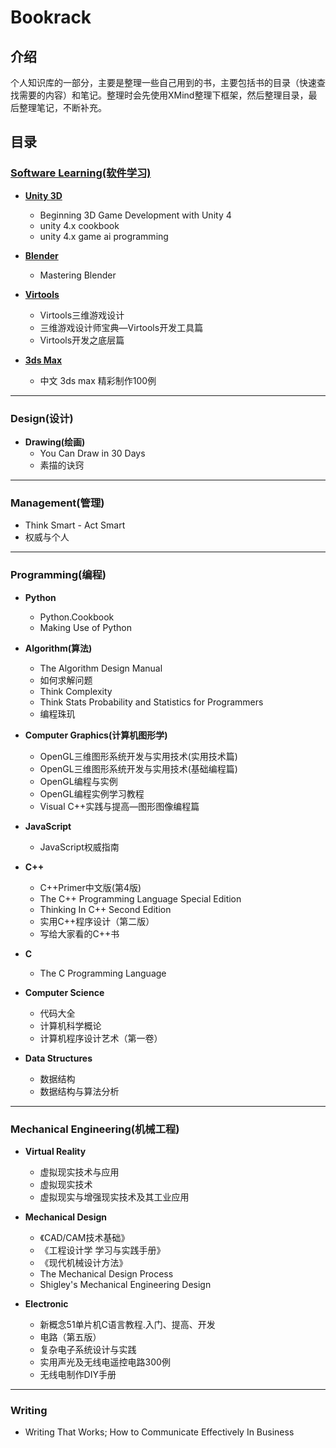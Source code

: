 Bookrack
========

## 介绍 ##

个人知识库的一部分，主要是整理一些自己用到的书，主要包括书的目录（快速查找需要的内容）和笔记。整理时会先使用XMind整理下框架，然后整理目录，最后整理笔记，不断补充。

## 目录 ##

### [Software Learning(软件学习)](https://github.com/conanxin/Bookrack/tree/master/Software%20Learning) ###

- **[Unity 3D](https://github.com/conanxin/Bookrack/tree/master/Software%20Learning/Unity%203D)**
	- Beginning 3D Game Development with Unity 4
	- unity 4.x cookbook
	- unity 4.x game ai programming

- **[Blender](https://github.com/conanxin/Bookrack/tree/master/Software%20Learning/Blender)**
	- Mastering Blender

- **[Virtools](https://github.com/conanxin/Bookrack/tree/master/Software%20Learning/Virtools)**
	- Virtools三维游戏设计
	- 三维游戏设计师宝典—Virtools开发工具篇
	- Virtools开发之底层篇

- **[3ds Max](https://github.com/conanxin/Bookrack/tree/master/Software%20Learning/3ds%20Max)**
	- 中文 3ds max 精彩制作100例

---

### Design(设计) ###

- **Drawing(绘画)**
	- You Can Draw in 30 Days
	- 素描的诀窍

---

### Management(管理) ###

- Think Smart - Act Smart
- 权威与个人

---

### Programming(编程) ###

- **Python**
	- Python.Cookbook
	- Making Use of Python

- **Algorithm(算法)**
	- The Algorithm Design Manual
	- 如何求解问题
	- Think Complexity
	- Think Stats Probability and Statistics for Programmers
	- 编程珠玑

- **Computer Graphics(计算机图形学)**
	- OpenGL三维图形系统开发与实用技术(实用技术篇)
	- OpenGL三维图形系统开发与实用技术(基础编程篇)
	- OpenGL编程与实例
	- OpenGL编程实例学习教程
	- Visual C++实践与提高—图形图像编程篇

- **JavaScript**
	- JavaScript权威指南

- **C++**
	- C++Primer中文版(第4版)
	- The C++ Programming Language Special Edition
	- Thinking In C++ Second Edition
	- 实用C++程序设计（第二版）
	- 写给大家看的C++书

- **C**
	- The C Programming Language

- **Computer Science**
	- 代码大全
	- 计算机科学概论
	- 计算机程序设计艺术（第一卷）

- **Data Structures**
	- 数据结构
	- 数据结构与算法分析

---

### Mechanical Engineering(机械工程) ###

- **Virtual Reality**
	- 虚拟现实技术与应用
	- 虚拟现实技术
	- 虚拟现实与增强现实技术及其工业应用

- **Mechanical Design**
	- 《CAD/CAM技术基础》
	- 《工程设计学 学习与实践手册》
	- 《现代机械设计方法》
	- The Mechanical Design Process
	- Shigley's Mechanical Engineering Design

- **Electronic**
	- 新概念51单片机C语言教程.入门、提高、开发
	- 电路（第五版）
	- 复杂电子系统设计与实践
	- 实用声光及无线电遥控电路300例
	- 无线电制作DIY手册

---

### Writing ###

- Writing That Works; How to Communicate Effectively In Business
